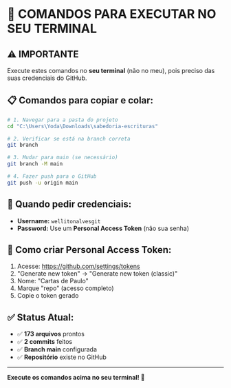 # 🚀 COMANDOS PARA EXECUTAR NO SEU TERMINAL

## ⚠️ IMPORTANTE
Execute estes comandos no **seu terminal** (não no meu), pois preciso das suas credenciais do GitHub.

## 📋 Comandos para copiar e colar:

```bash
# 1. Navegar para a pasta do projeto
cd "C:\Users\Yoda\Downloads\sabedoria-escrituras"

# 2. Verificar se está na branch correta
git branch

# 3. Mudar para main (se necessário)
git branch -M main

# 4. Fazer push para o GitHub
git push -u origin main
```

## 🔑 Quando pedir credenciais:
- **Username:** `wellitonalvesgit`
- **Password:** Use um **Personal Access Token** (não sua senha)

## 🔐 Como criar Personal Access Token:
1. Acesse: https://github.com/settings/tokens
2. "Generate new token" → "Generate new token (classic)"
3. Nome: "Cartas de Paulo"
4. Marque "repo" (acesso completo)
5. Copie o token gerado

## ✅ Status Atual:
- ✅ **173 arquivos** prontos
- ✅ **2 commits** feitos
- ✅ **Branch main** configurada
- ✅ **Repositório** existe no GitHub

---

**Execute os comandos acima no seu terminal! 🚀**
